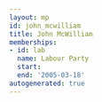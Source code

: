 ```yaml
---
layout: mp
id: john_mcwilliam
title: John McWilliam
memberships:
- id: lab
  name: Labour Party
  start: 
  end: '2005-03-18'
autogenerated: true
---
```

